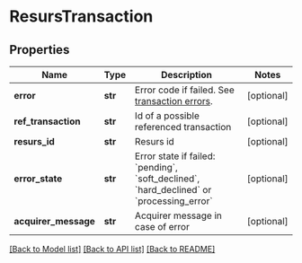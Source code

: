 # ResursTransaction

## Properties
Name | Type | Description | Notes
------------ | ------------- | ------------- | -------------
**error** | **str** | Error code if failed. See [transaction errors](https://reference.reepay.com/api/#transaction-errors). | [optional] 
**ref_transaction** | **str** | Id of a possible referenced transaction | [optional] 
**resurs_id** | **str** | Resurs id | [optional] 
**error_state** | **str** | Error state if failed: &#x60;pending&#x60;, &#x60;soft_declined&#x60;, &#x60;hard_declined&#x60; or &#x60;processing_error&#x60; | [optional] 
**acquirer_message** | **str** | Acquirer message in case of error | [optional] 

[[Back to Model list]](../README.md#documentation-for-models) [[Back to API list]](../README.md#documentation-for-api-endpoints) [[Back to README]](../README.md)


